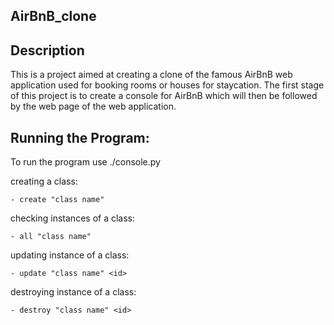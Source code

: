## AirBnB_clone

## Description

This is a project aimed at creating a clone of the famous AirBnB web application used for booking rooms or houses for staycation. The first stage of this project is to create a console for AirBnB which will then be followed by the web page of the web application.

## Running the Program:

To run the program use ./console.py

creating a class:

	- create "class name"

checking instances of a class:

	- all "class name"

updating instance of a class:

	- update "class name" <id>

destroying instance of a class:

	- destroy "class name" <id>
